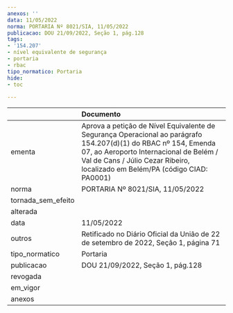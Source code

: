 ```yaml
---
anexos: ''
data: 11/05/2022
norma: PORTARIA Nº 8021/SIA, 11/05/2022
publicacao: DOU 21/09/2022, Seção 1, pág.128
tags:
- '154.207'
- nível equivalente de segurança
- portaria
- rbac
tipo_normatico: Portaria
hide: 
- toc 
 
---
```


|                    | Documento                                                                                                                                                                                                                                  |
|:-------------------|:-------------------------------------------------------------------------------------------------------------------------------------------------------------------------------------------------------------------------------------------|
| ementa             | Aprova a petição de Nível Equivalente de Segurança Operacional ao parágrafo 154.207(d)(1) do RBAC nº 154, Emenda 07, ao Aeroporto Internacional de Belém / Val de Cans / Júlio Cezar Ribeiro, localizado em Belém/PA (código CIAD: PA0001) |
| norma              | PORTARIA Nº 8021/SIA, 11/05/2022                                                                                                                                                                                                           |
| tornada_sem_efeito |                                                                                                                                                                                                                                            |
| alterada           |                                                                                                                                                                                                                                            |
| data               | 11/05/2022                                                                                                                                                                                                                                 |
| outros             | Retificado no Diário Oficial da União de 22 de setembro de 2022, Seção 1, página 71                                                                                                                                                        |
| tipo_normatico     | Portaria                                                                                                                                                                                                                                   |
| publicacao         | DOU 21/09/2022, Seção 1, pág.128                                                                                                                                                                                                           |
| revogada           |                                                                                                                                                                                                                                            |
| em_vigor           |                                                                                                                                                                                                                                            |
| anexos             |                                                                                                                                                                                                                                            |